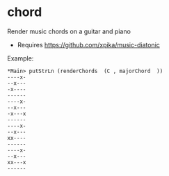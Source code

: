 chord
=====

Render music chords on a guitar and piano

* Requires https://github.com/xpika/music-diatonic

Example:

```
*Main> putStrLn (renderChords  (C , majorChord  ))
----x-
--x---
-x----
------
----x-
--x---
-x---x
------
----x-
--x---
xx----
------
----x-
--x---
xx---x
------
```
